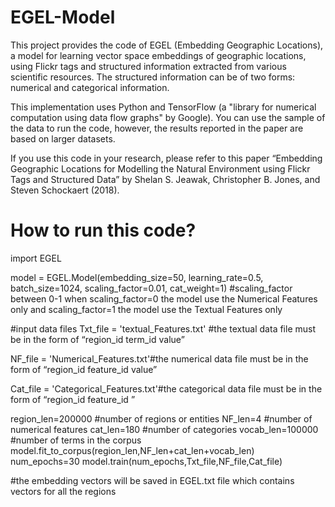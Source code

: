 # EGEL-Model

This project provides the code of EGEL (Embedding Geographic Locations), a model for learning vector space embeddings of geographic locations, using Flickr tags and structured information extracted from various scientific resources. The structured information can be of two forms: numerical and categorical information. 

This implementation uses Python and TensorFlow (a "library for numerical computation using data flow graphs" by Google). You can use the sample of the data to run the code, however, the results reported in the paper are based on larger datasets. 

If you use this code in your research, please refer to this paper “Embedding Geographic Locations for Modelling the Natural Environment using Flickr Tags and Structured Data” by Shelan S. Jeawak, Christopher B. Jones, and Steven Schockaert (2018). 

# How to run this code?
import EGEL

model = EGEL.Model(embedding_size=50, learning_rate=0.5, batch_size=1024, scaling_factor=0.01, cat_weight=1)
#scaling_factor between 0-1 when scaling_factor=0 the model use the Numerical Features only and scaling_factor=1 the model use the Textual Features only

#input data files
Txt_file = 'textual_Features.txt' #the textual data file must be in the form of  “region_id  term_id  value”

NF_file = 'Numerical_Features.txt'#the numerical data file must be in the form of  “region_id  feature_id  value”

Cat_file = 'Categorical_Features.txt'#the categorical data file must be in the form of “region_id  feature_id ”

region_len=200000 #number of regions or entities
NF_len=4 #number of numerical features
cat_len=180 #number of categories
vocab_len=100000 #number of terms in the corpus
model.fit_to_corpus(region_len,NF_len+cat_len+vocab_len)
num_epochs=30
model.train(num_epochs,Txt_file,NF_file,Cat_file)

#the embedding vectors will be saved in EGEL.txt file which contains vectors for all the regions
